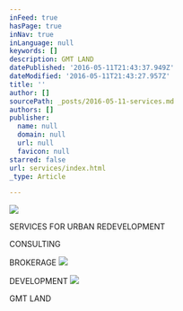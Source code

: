 ```yaml
---
inFeed: true
hasPage: true
inNav: true
inLanguage: null
keywords: []
description: GMT LAND
datePublished: '2016-05-11T21:43:37.949Z'
dateModified: '2016-05-11T21:43:27.957Z'
title: ''
author: []
sourcePath: _posts/2016-05-11-services.md
authors: []
publisher:
  name: null
  domain: null
  url: null
  favicon: null
starred: false
url: services/index.html
_type: Article

---
```

![](https://the-grid-user-content.s3-us-west-2.amazonaws.com/18c82710-a209-4a1c-9c6a-c9171b7cf892.jpg)

SERVICES FOR URBAN REDEVELOPMENT

CONSULTING 

BROKERAGE
![](https://the-grid-user-content.s3-us-west-2.amazonaws.com/d6e2aaa1-835e-4662-9d84-8e8db9a09073.jpg)

DEVELOPMENT
![](https://the-grid-user-content.s3-us-west-2.amazonaws.com/aab6a4bf-3cdf-42a8-9d22-f98cd284c262.jpg)

GMT LAND